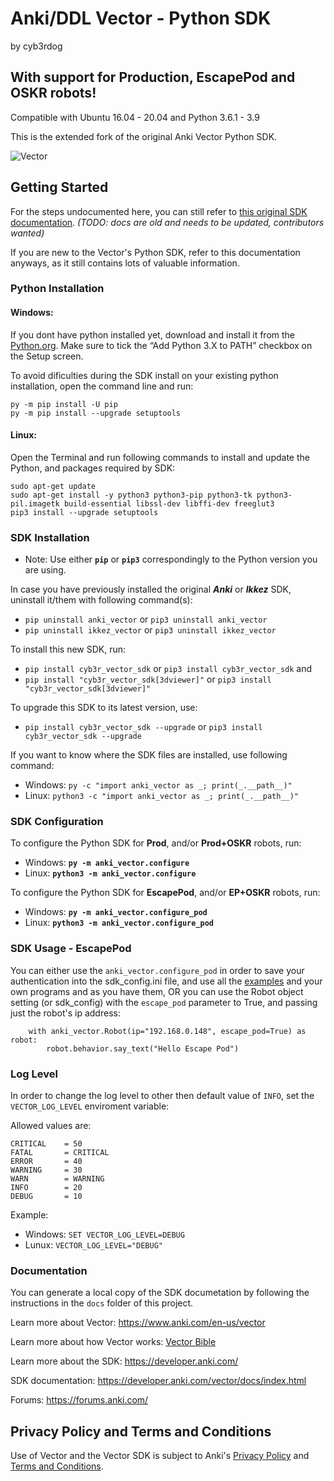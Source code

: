 ﻿
# Anki/DDL Vector - Python SDK
by cyb3rdog

## With support for Production, EscapePod and OSKR robots!
Compatible with Ubuntu 16.04 - 20.04 and Python 3.6.1 - 3.9

This is the extended fork of the original Anki Vector Python SDK.

![Vector](docs/source/images/vector-sdk-alpha.jpg)


## Getting Started

For the steps undocumented here, you can still refer to [this original SDK documentation](https://developer.anki.com/vector/docs/index.html).
*(TODO: docs are old and needs to be updated, contributors wanted)*

If you are new to the Vector's Python SDK, refer to this documentation anyways, as it still contains lots of valuable information.


### Python Installation

#### Windows:

If you dont have python installed yet, download and install it from the [Python.org](https://www.python.org/downloads/windows/).
Make sure to tick the “Add Python 3.X to PATH” checkbox on the Setup screen.

To avoid dificulties during the SDK install on your existing python installation, open the command line and run:

```
py -m pip install -U pip
py -m pip install --upgrade setuptools
```

#### Linux:

Open the Terminal and run following commands to install and update the Python, and packages required by SDK:

```
sudo apt-get update
sudo apt-get install -y python3 python3-pip python3-tk python3-pil.imagetk build-essential libssl-dev libffi-dev freeglut3
pip3 install --upgrade setuptools
```

### SDK Installation

 - Note: Use either **```pip```** or **```pip3```** correspondingly to the Python version you are using.

In case you have previously installed the original ***Anki*** or ***Ikkez*** SDK, uninstall it/them with following command(s):

- ```pip uninstall anki_vector``` or ```pip3 uninstall anki_vector```
- ```pip uninstall ikkez_vector``` or ```pip3 uninstall ikkez_vector```

To install this new SDK, run:

- ```pip install cyb3r_vector_sdk``` or ```pip3 install cyb3r_vector_sdk```
and
- ```pip install "cyb3r_vector_sdk[3dviewer]"``` or ```pip3 install "cyb3r_vector_sdk[3dviewer]"```


To upgrade this SDK to its latest version, use:

- ```pip install cyb3r_vector_sdk --upgrade``` or ```pip3 install cyb3r_vector_sdk --upgrade```


If you want to know where the SDK files are installed, use following command:

- Windows:  ```py -c "import anki_vector as _; print(_.__path__)"```
- Linux:    ```python3 -c "import anki_vector as _; print(_.__path__)"```


### SDK Configuration

To configure the Python SDK for **Prod**, and/or **Prod+OSKR** robots, run:

- Windows:  **```py -m anki_vector.configure```**
- Linux:    **```python3 -m anki_vector.configure```**

To configure the Python SDK for **EscapePod**, and/or **EP+OSKR** robots, run:

- Windows:  **```py -m anki_vector.configure_pod```**
- Linux:    **```python3 -m anki_vector.configure_pod```**


### SDK Usage - EscapePod

You can either use the ```anki_vector.configure_pod``` in order to save your authentication into the sdk_config.ini file, and use all the [examples](https://github.com/cyb3rdog/vector-python-sdk/tree/master/examples) and your own programs and as you have them, OR you can use the Robot object setting (or sdk_config) with the ```escape_pod``` parameter to True, and passing just the robot's ip address:

```
    with anki_vector.Robot(ip="192.168.0.148", escape_pod=True) as robot:
        robot.behavior.say_text("Hello Escape Pod")
```


### Log Level

In order to change the log level to other then default value of `INFO`, set the `VECTOR_LOG_LEVEL` enviroment variable:

Allowed values are:
```
CRITICAL	= 50
FATAL 		= CRITICAL
ERROR 		= 40
WARNING 	= 30
WARN 		= WARNING
INFO 		= 20
DEBUG 		= 10
```

Example:

- Windows: ```SET VECTOR_LOG_LEVEL=DEBUG```
- Lunux:   ```VECTOR_LOG_LEVEL="DEBUG"```


### Documentation

You can generate a local copy of the SDK documetation by
following the instructions in the `docs` folder of this project.

Learn more about Vector: https://www.anki.com/en-us/vector

Learn more about how Vector works: [Vector Bible](https://github.com/GooeyChickenman/victor/blob/master/documentation/Vector-TRM.pdf)

Learn more about the SDK: https://developer.anki.com/

SDK documentation: https://developer.anki.com/vector/docs/index.html

Forums: https://forums.anki.com/


## Privacy Policy and Terms and Conditions

Use of Vector and the Vector SDK is subject to Anki's [Privacy Policy](https://www.anki.com/en-us/company/privacy) and [Terms and Conditions](https://www.anki.com/en-us/company/terms-and-conditions).
